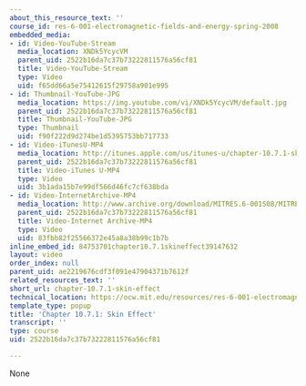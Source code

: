 ```yaml
---
about_this_resource_text: ''
course_id: res-6-001-electromagnetic-fields-and-energy-spring-2008
embedded_media:
- id: Video-YouTube-Stream
  media_location: XNDk5YcycVM
  parent_uid: 2522b16da7c37b73222811576a56cf81
  title: Video-YouTube-Stream
  type: Video
  uid: f65dd66a5e75412615f29758a901e995
- id: Thumbnail-YouTube-JPG
  media_location: https://img.youtube.com/vi/XNDk5YcycVM/default.jpg
  parent_uid: 2522b16da7c37b73222811576a56cf81
  title: Thumbnail-YouTube-JPG
  type: Thumbnail
  uid: f90f222d9d274be1d5395753bb717733
- id: Video-iTunesU-MP4
  media_location: http://itunes.apple.com/us/itunes-u/chapter-10.7.1-skin-effect/id538892150?i=117216749
  parent_uid: 2522b16da7c37b73222811576a56cf81
  title: Video-iTunes U-MP4
  type: Video
  uid: 3b1ada15b7e99df566d46fc7cf638bda
- id: Video-InternetArchive-MP4
  media_location: http://www.archive.org/download/MITRES.6-001S08/MITRES6_001S08_10-7-1_300k.mp4
  parent_uid: 2522b16da7c37b73222811576a56cf81
  title: Video-Internet Archive-MP4
  type: Video
  uid: 83fbb82f25566372e45a8a38b99c1b7b
inline_embed_id: 84753701chapter10.7.1skineffect39147632
layout: video
order_index: null
parent_uid: ae2219676cdf3f091e47904371b7612f
related_resources_text: ''
short_url: chapter-10.7.1-skin-effect
technical_location: https://ocw.mit.edu/resources/res-6-001-electromagnetic-fields-and-energy-spring-2008/chapter-10/chapter-10.7.1-skin-effect
template_type: popup
title: 'Chapter 10.7.1: Skin Effect'
transcript: ''
type: course
uid: 2522b16da7c37b73222811576a56cf81

---
```

None